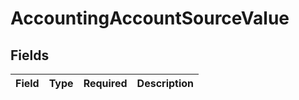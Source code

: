 # AccountingAccountSourceValue


## Fields

| Field       | Type        | Required    | Description |
| ----------- | ----------- | ----------- | ----------- |